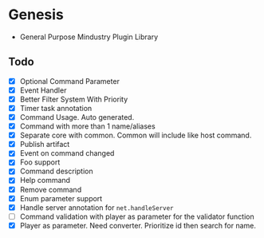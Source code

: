 # Genesis

- General Purpose Mindustry Plugin Library

## Todo

- [x] Optional Command Parameter
- [x] Event Handler
- [x] Better Filter System With Priority
- [x] Timer task annotation
- [x] Command Usage. Auto generated.
- [x] Command with more than 1 name/aliases
- [x] Separate core with common. Common will include like host command.
- [x] Publish artifact
- [x] Event on command changed
- [x] Foo support
- [x] Command description
- [x] Help command
- [x] Remove command
- [x] Enum parameter support
- [x] Handle server annotation for `net.handleServer`
- [ ] Command validation with player as parameter for the validator function
- [x] Player as parameter. Need converter. Prioritize id then search for name.